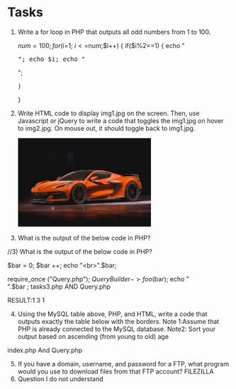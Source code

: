 # Tasks
 
1) Write a for loop in PHP that outputs all odd numbers from 1 to 100.




   $num=100;
   for($i=1; $i<=$num;$i++)
   {
       if($i%2==1)
       {
           echo "<pre>";
           echo $i;
           echo "</pre>";

       }
   }
2) Write HTML code to display img1.jpg on the screen. Then, use Javascript or jQuery to write a code that
toggles the img1.jpg on hover to img2.jpg. On mouse out, it should toggle back to img1.jpg.

	<img title="Hello" class="mt-lg-4" src="img/1.jpg" width="300"  onmouseover="this.src='img/2.png'" onmouseout="this.src='img/1.jpg'" />

3) What is the output of the below code in PHP?

//3) What is the output of the below code in PHP?


$bar = 0;
$bar ++;
echo "<br>".$bar;

require_once ("Query.php");
$QueryBuilder->foo($bar);
echo "<br>".$bar ;
tasks3.php AND  Query.php 

RESULT:1 3 1

 
4) Using the MySQL table above, PHP, and HTML, write a code that outputs exactly the table below with
the borders.
Note 1:Assume that PHP is already connected to the MySQL database.
Note2: Sort your output based on ascending (from young to old) age

index.php  And Query.php 

5)  If you have a domain, username, and password for a FTP, what program would you use to download
files from that FTP account?
FILEZILLA 
6)  Question I do not understand






